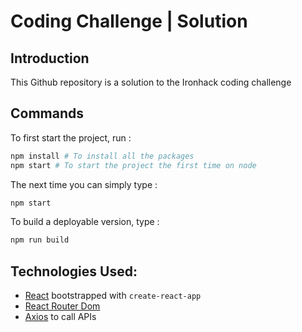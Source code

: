 # Coding Challenge | Solution 

## Introduction 

This Github repository is a solution to the Ironhack coding challenge

## Commands

To first start the project, run : 

```sh
npm install # To install all the packages
npm start # To start the project the first time on node 
```
The next time you can simply type : 

```sh
npm start
```
To build a deployable version, type : 

```sh
npm run build
```

## Technologies Used: 
- [React](https://reactjs.org) bootstrapped with `create-react-app`
- [React Router Dom](https://reacttraining.com/react-router/web/guides/quick-start)
- [Axios](https://github.com/axios/axios) to call APIs
